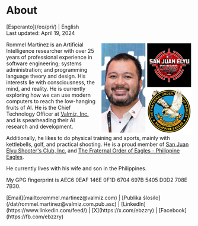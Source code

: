 About
=====

<div class="center">[Esperanto](/eo/pri/) | English</div>
<div class="center">Last updated: April 19, 2024</div>

<div>
<img src="/images/site/ebzzry.png" style="float: right; width: 50%; margin: 0px 0px 0px 10px">

Rommel Martínez is an Artificial Intelligence researcher with over 25 years of
professional experience in software engineering; systems administration; and
programming language theory and design. His interests lie with consciousness,
the mind, and reality. He is currently exploring how we can use modern computers
to reach the low-hanging fruits of AI. He is the Chief Technology Officer at
[Valmiz, Inc.](https://valmiz.com) and is spearheading their AI research and development.

Additionally, he likes to do physical training and sports, mainly with
kettlebells, golf, and practical shooting. He is a proud member of [San Juan Elyu Shooter's Club, Inc.](https://www.facebook.com/sanjuanelyushootersclub) and [The Fraternal Order of Eagles - Philippine Eagles](https://gsnec.ph).

He currently lives with his wife and son in the Philippines.

My GPG fingerprint is AEC6 0EAF 146E 0F1D 6704 697B 5405 D0D2 708E 7B30.
</div>
<div class="center">
[Email](mailto:rommel.martinez@valmiz.com) | [Publika ŝlosilo](/dat/rommel.martinez@valmiz.com.pub.asc) | [LinkedIn](https://www.linkedin.com/feed/) | [X](https://x.com/ebzzry) | [Facebook](https://fb.com/ebzzry)<br>
</div>
